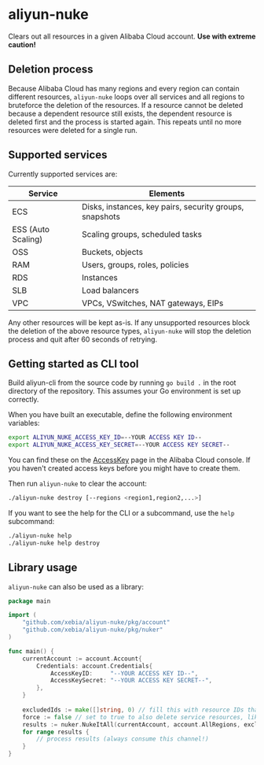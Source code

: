 # aliyun-nuke

Clears out all resources in a given Alibaba Cloud account. **Use with extreme caution!**

## Deletion process

Because Alibaba Cloud has many regions and every region can contain different resources, `aliyun-nuke` loops over all services and all regions to bruteforce the deletion of the resources. 
If a resource cannot be deleted because a dependent resource still exists, the dependent resource is deleted first and the process is started again. This repeats until no more resources 
were deleted for a single run.

## Supported services

Currently supported services are:

| Service            | Elements                                                |
| ------------------ | ------------------------------------------------------- |
| ECS                | Disks, instances, key pairs, security groups, snapshots |
| ESS (Auto Scaling) | Scaling groups, scheduled tasks                         |
| OSS                | Buckets, objects                                        |
| RAM                | Users, groups, roles, policies                          |
| RDS                | Instances                                               |
| SLB                | Load balancers                                          |
| VPC                | VPCs, VSwitches, NAT gateways, EIPs                     |

Any other resources will be kept as-is. If any unsupported resources block the deletion of the above resource types, `aliyun-nuke` will stop the deletion process and quit
after 60 seconds of retrying.

## Getting started as CLI tool

Build aliyun-cli from the source code by running `go build .` in the root directory of the repository. This assumes your Go environment is set up correctly.

When you have built an executable, define the following environment variables:

```bash
export ALIYUN_NUKE_ACCESS_KEY_ID=--YOUR ACCESS KEY ID--
export ALIYUN_NUKE_ACCESS_KEY_SECRET=--YOUR ACCESS KEY SECRET--
```

You can find these on the [AccessKey](https://ak-console.aliyun.com/) page in the Alibaba Cloud console. If you haven't created access keys before you might have to create them.

Then run `aliyun-nuke` to clear the account:

```bash
./aliyun-nuke destroy [--regions <region1,region2,...>]
```

If you want to see the help for the CLI or a subcommand, use the `help` subcommand:

```bash
./aliyun-nuke help
./aliyun-nuke help destroy
```

## Library usage

`aliyun-nuke` can also be used as a library:

```go
package main

import (
	"github.com/xebia/aliyun-nuke/pkg/account"
	"github.com/xebia/aliyun-nuke/pkg/nuker"
)

func main() {
	currentAccount := account.Account{
		Credentials: account.Credentials{
			AccessKeyID:     "--YOUR ACCESS KEY ID--",
			AccessKeySecret: "--YOUR ACCESS KEY SECRET--",
		},
	}
    
    excludedIds := make([]string, 0) // fill this with resource IDs that you don't want to have deleted
    force := false // set to true to also delete service resources, like RAM roles
	results := nuker.NukeItAll(currentAccount, account.AllRegions, excludedIds, force)
    for range results {
        // process results (always consume this channel!)	
    }
}
```
